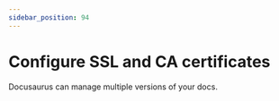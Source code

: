 ```yaml
---
sidebar_position: 94
---
```


# Configure SSL and CA certificates

Docusaurus can manage multiple versions of your docs.